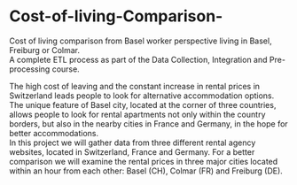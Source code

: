 # Cost-of-living-Comparison-
Cost of living comparison from Basel worker perspective living in Basel, Freiburg or Colmar.    
A complete ETL process as part of the Data Collection, Integration and Pre-processing course. 
  
The high cost of leaving and the constant increase in rental prices in Switzerland leads people to look for alternative accommodation options. The unique feature of Basel city, located at the corner of three countries, allows people to look for rental apartments not only within the country borders, but also in the nearby cities in France and Germany, in the hope for better accommodations.  
In this project we will gather data from three different rental agency websites, located in Switzerland, France and Germany. For a better comparison we will examine the rental prices in three major cities located within an hour from each other: Basel (CH), Colmar (FR) and Freiburg (DE).
